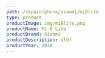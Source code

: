 ```yaml
---
path: /repair/phone/xiaomi/mi8lite
type: product
productImage: img/mi8lite.png
productName: Mi 8 Lite
productBrand: Xiaomi
productDescription: dfdf
productYear: 2018
---
```

